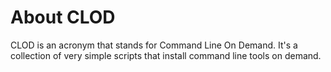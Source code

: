 About CLOD
==========

CLOD is an acronym that stands for Command Line On Demand. 
It's a collection of very simple scripts that install command line tools on demand.
